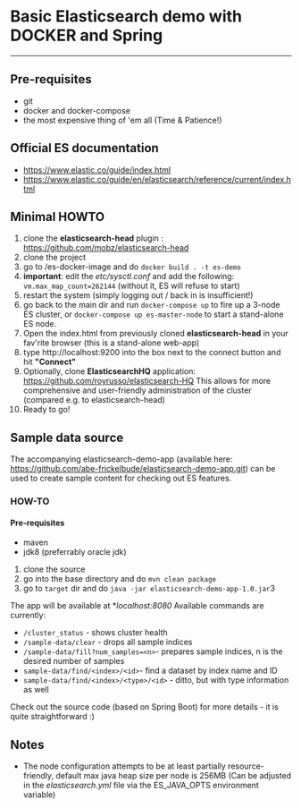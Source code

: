 # Basic Elasticsearch demo with DOCKER and Spring

---


## Pre-requisites

* git
* docker and docker-compose
* the most expensive thing of 'em all (Time & Patience!)

## Official ES documentation

* https://www.elastic.co/guide/index.html
* https://www.elastic.co/guide/en/elasticsearch/reference/current/index.html

## Minimal HOWTO
1. clone the **elasticsearch-head** plugin : https://github.com/mobz/elasticsearch-head
2. clone the project 
3. go to /es-docker-image and do `docker build . -t es-demo`
4. **important**: edit the _etc/sysctl.conf_ and add the following: `vm.max_map_count=262144` (without it, ES will refuse to start)
5. restart the system (simply logging out / back in is insufficient!)
6. go back to the main dir and run `docker-compose up` to fire up a 3-node ES cluster, 
	or `docker-compose up es-master-node` to start a stand-alone ES node.
7. Open the index.html from previously cloned **elasticsearch-head** in your fav'rite browser (this is a stand-alone web-app)
8. type http://localhost:9200 into the box next to the connect button and hit **"Connect"**
9. Optionally, clone **ElasticsearchHQ** application: https://github.com/royrusso/elasticsearch-HQ
This allows for more comprehensive and user-friendly administration of the cluster (compared e.g. to elasticsearch-head)
10. Ready to go!

## Sample data source

The accompanying elasticsearch-demo-app (available here: https://github.com/abe-frickelbude/elasticsearch-demo-app.git) can
be used to create sample content for checking out ES features. 

### HOW-TO

#### Pre-requisites

* maven
* jdk8 (preferrably oracle jdk)

1. clone the source
2. go into the base directory and do `mvn clean package`
3. go to `target` dir and do `java -jar elasticsearch-demo-app-1.0.jar`3
The app will be available at **localhost:8080*
Available commands are currently:
* `/cluster_status` - shows cluster health
* `/sample-data/clear` - drops all sample indices
* `/sample-data/fill?num_samples=<n>`- prepares sample indices, n is the desired number of samples
* `sample-data/find/<index>/<id>`- find a dataset by index name and ID
* `sample-data/find/<index>/<type>/<id>` - ditto, but with type information as well

Check out the source code (based on Spring Boot) for more details - it is quite straightforward :)

## Notes 
* The node configuration attempts to be at least partially resource-friendly, default max java heap size per node is 256MB
(Can be adjusted in the *elasticsearch.yml* file via the ES_JAVA_OPTS environment variable)